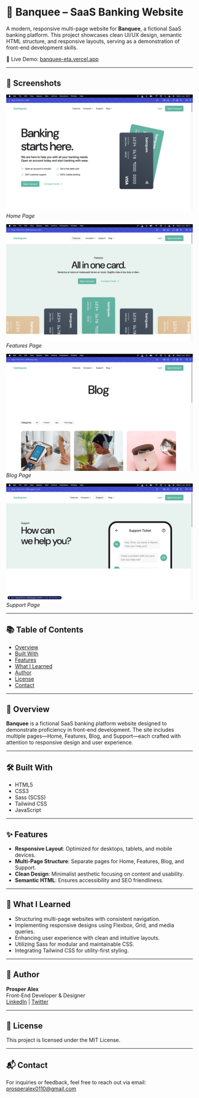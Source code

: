 # 💼 Banquee – SaaS Banking Website

A modern, responsive multi-page website for **Banquee**, a fictional SaaS banking platform. This project showcases clean UI/UX design, semantic HTML structure, and responsive layouts, serving as a demonstration of front-end development skills.

🔗 Live Demo: [banquee-eta.vercel.app](https://banquee-eta.vercel.app)

---

## 📸 Screenshots

![Home Page](./assets/screenshots/homepage.png)
_Home Page_

![Features Page](./assets/screenshots/features.png)
_Features Page_

![Blog Page](./assets/screenshots/blog.png)
_Blog Page_

![Support Page](./assets/screenshots/support.png)
_Support Page_

---

## 📚 Table of Contents

- [Overview](#overview)
- [Built With](#built-with)
- [Features](#features)
- [What I Learned](#what-i-learned)
- [Author](#author)
- [License](#license)
- [Contact](#contact)

---

## 📝 Overview

**Banquee** is a fictional SaaS banking platform website designed to demonstrate proficiency in front-end development. The site includes multiple pages—Home, Features, Blog, and Support—each crafted with attention to responsive design and user experience.

---

## 🛠️ Built With

- HTML5
- CSS3
- Sass (SCSS)
- Tailwind CSS
- JavaScript

---

## ✨ Features

- **Responsive Layout**: Optimized for desktops, tablets, and mobile devices.
- **Multi-Page Structure**: Separate pages for Home, Features, Blog, and Support.
- **Clean Design**: Minimalist aesthetic focusing on content and usability.
- **Semantic HTML**: Ensures accessibility and SEO friendliness.

---

## 🌱 What I Learned

- Structuring multi-page websites with consistent navigation.
- Implementing responsive designs using Flexbox, Grid, and media queries.
- Enhancing user experience with clean and intuitive layouts.
- Utilizing Sass for modular and maintainable CSS.
- Integrating Tailwind CSS for utility-first styling.

---

## 👤 Author

**Prosper Alex**  
Front-End Developer & Designer  
[LinkedIn](https://www.linkedin.com/in/prosper-alex) | [Twitter](https://twitter.com/prosper_alex)

---

## 📄 License

This project is licensed under the MIT License.

---

## 📬 Contact

For inquiries or feedback, feel free to reach out via email: [prosperalex0110@gmail.com](mailto:prosperalex0110@gmail.com)
